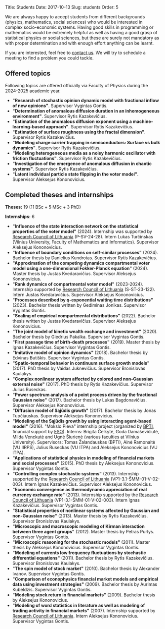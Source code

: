 Title: Students
Date: 2017-10-13
Slug: students
Order: 5

We are always happy to accept students from different backgrounds
(physics, mathematics, social sciences) who would be interested in complex
socio-economic systems. Having good skills in programming or mathematics
would be extremely helpful as well as having a good grasp of statistical
physics or social sciences, but these are surely not mandatory as with
proper determination and with enough effort anything can be learnt.

If you are interested, feel free to [contact us]({filename}/pages/about.md).
We will try to schedule a meeting to find a problem you could tackle.

## Offered topics

Following topics are offered officially via Faculty of Physics during the
2024-2025 academic year.

* **"Research of stochastic opinion dynamic model with fractional inflow of
  new opinions"**. Supervisor Vygintas Gontis.
* **"Determination of anomalous diffusion duration in an inhomogeneous
  environment"**. Supervisor Rytis Kazakevičius.
* **"Estimation of the anomalous diffusion exponent using a
  machine-learning-based approach"**. Supervisor Rytis Kazakevičius.
* **"Estimation of surface roughness using the fractal dimension"**.
  Supervisor Rytis Kazakevičius.
* **"Modeling charge carrier trapping in semiconductors: Surface vs bulk
  dynamics"**. Supervisor Rytis Kazakevičius.
* **"Modeling heterogeneous media as a noisy harmonic oscillator with
  friction fluctuations"**. Supervisor Rytis Kazakevičius.
* **"Investigation of the emergence of anomalous diffusion in chaotic
  systems"**. Supervisor Rytis Kazakevičius.
* **"Latent individual particle state flipping in the voter model"**.
  Supervisor Aleksejus Kononovicius.

## Completed theses and internships

**Theses:** 19 (11 BSc + 5 MSc + 3 PhD)

**Internships:** 6

* **"Influence of the state interaction network on the statistical
  properties of the voter model"** (2024). Internship was supported by
  [Research Council of Lithuania](https://lmt.lrv.lt/en/) (P-SV-24-28). Intern
  Lukas Turčinskas (Vilnius University, Faculty of Mathematics and
  Informatics). Supervisor Aleksejus Kononovicius.
* **"Influence of boundary conditions on self-similar processes"** (2024).
  Bachelor thesis by Danielius Kundrotas. Supervisor Rytis Kazakevičius.
* **"Approximation of the competing dynamics compartmental voter model using a
  one-dimensional Fokker-Planck equation"** (2024). Master thesis by Justas
  Kvedaravičius. Supervisor Aleksejus Kononovicius.
* **"Rank dynamics of compartmental voter model"** (2023-2024). Internship
  supported by [Research Council of Lithuania](https://lmt.lrv.lt/en/)
  (S-ST-23-122). Intern Justas Kvedaravičius. Supervisor Aleksejus
  Kononovicius.
* **"Processes described by q-exponential waiting time distributions"** (2023).
  Bachelor thesis written by Gediminas Jonikas. Supervisor Vygintas Gontis.
* **"Scaling of empirical compartmental distributions"** (2022). Bachelor thesis
  written by Justas Kvedaravičius. Supervisor Aleksejus Kononovicius.
* **"The joint model of kinetic wealth exchange and investment"** (2020).
  Bachelor thesis by Giedrius Pakalka. Supervisor Vygintas Gontis.
* **"First passage time of birth-death processes"** (2019). Master thesis by
  Ignas Kazakevičius. Supervisor Vygintas Gontis.
* **"Imitative model of opinion dynamics"** (2018). Bachelor thesis by Edvinas
  Butiškis. Supervisor Vygintas Gontis.
* **"Spatio-temporal behavior in continuum surface growth models"** (2017). PhD
  thesis by Vaidas Juknevičius. Supervisor Bronislovas Kaulakys.
* **"Complex nonlinear system affected by colored and non-Gaussian external
  noise"** (2017). PhD thesis by Rytis Kazakevičius. Supervisor Julius
  Ruseckas.
* **"Power spectrum analysis of a point process driven by the fractional
  Gaussian noise"** (2017). Bachelor thesis by Lukas Bagdonavičius. Supervisor
  Aleksejus Kononovicius.
* **"Diffusion model of Sąjūdis growth"** (2017). Bachelor thesis by Jonas
  Tupčiauskas. Supervisor Aleksejus Kononovicius.
* **"Modeling of the Sąjūdis growth by using interacting agent-based model"**
  (2016). "Mokslo Pieva" internship project (organized by
  [BPTI](https://www.bpti.eu), financial support by [ESO](https://www.eso.lt)).
  Interns: Brigita Čelkytė, Goda Damaševičiūtė, Milda Venckutė and Ugnė
  Šiurienė (various faculties at Vilnius University). Supervisors: Tomas
  Žalandauskas (BPTI), Ainė Ramonaitė (VU IIRPS), Julius Ruseckas (VU ITPA)
  and Aleksejus Kononovicius (VU ITPA).
* **"Applications of statistical physics in modeling of financial markets and
  social processes"** (2015). PhD thesis by Aleksejus Kononovicius. Supervisor
  Vygintas Gontis.
* **"Controlling complex stochastic systems"** (2013). Internship supported by
  the [Research Council of Lithuania](https://lmt.lrv.lt/en/)
  (VP1-3.1-ŠMM-01-V-02-003). Intern Ignas Kazakevičius. Supervisor Aleksejus
  Kononovicius.
* **"Economic convergence as thermodynamic appreciation of real currency
  exchange rate"** (2013). Internship supported by the [Research Council of
  Lithuania](https://lmt.lrv.lt/en/) (VP1-3.1-ŠMM-01-V-02-003). Intern Ignas
  Kazakevičius. Supervisor Vygintas Gontis.
* **"Statistical properties of nonlinear systems affected by Gaussian and
  non-Gaussian noise"** (2013). Master thesis by Rytis Kazakevičius.
  Supervisor Bronislovas Kaulakys.
* **"Microscopic and macroscopic modeling of Kirman interaction between three
  agent groups"** (2012). Master thesis by Petras Purlys. Supervisor Vygintas
  Gontis.
* **"Microscopic reasoning for the stochastic models"** (2011). Master thesis by
  Aleksejus Kononovicius. Supervisor Vygintas Gontis.
* **"Modeling of currents low frequency fluctuations by stochastic
  differential equations"** (2011). Bachelor thesis by Rytis Kazakevičius.
  Supervisor Bronislovas Kaulakys.
* **"The spin model of stock market"** (2010). Bachelor thesis by Alexander
  Ivanov. Supervisor Vygintas Gontis.
* **"Comparison of econophysics financial market models and empirical data
  using investment strategies"** (2009). Bachelor thesis by Aurimas Kubeldzis.
  Supervisor Vygintas Gontis.
* **"Modeling stock return in financial markets"** (2009). Bachelor thesis by
  Aleksejus Kononovicius.
* **"Modeling of word statistics in literature as well as modeling of trading
  activity in financial markets"** (2007). Internship supported by [Research
  Council of Lithuania](https://lmt.lrv.lt/en/). Intern Aleksejus Kononovicius.
  Supervisor Vygintas Gontis.
